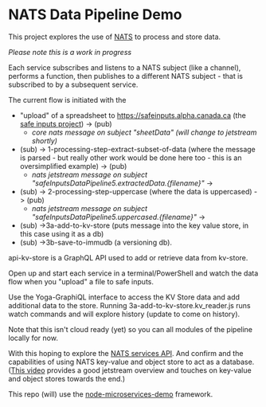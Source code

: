 # NATS Data Pipeline Demo

This project explores the use of [NATS](https://nats.io/) to process and store data.  

*Please note this is a work in progress*

Each service subscribes and listens to a NATS subject (like a channel), performs a function, then publishes to a different NATS subject - that is subscribed to by a subsequent service. 

The current flow is initiated with the 
* "upload" of a spreadsheet to https://safeinputs.alpha.canada.ca (the [safe inputs project](https://github.com/PHACDataHub/safe-inputs)) -> (pub)
  * *core nats message on subject "sheetData" (will change to jetstream shortly)* 
* (sub) -> 1-processing-step-extract-subset-of-data (where the message is parsed - but really other work would be done here too - this is an oversimplified example) -> (pub)
  * *nats jetstream message on subject "safeInputsDataPipeline5.extractedData.{filename}"* -> 
* (sub) -> 2-processing-step-uppercase (where the data is uppercased) -> (pub) 
  * *nats jetstream message on subject "safeInputsDataPipeline5.uppercased.{filename}"* -> 
* (sub) ->3a-add-to-kv-store (puts message into the key value store, in this case using it as a db) 
* (sub) ->3b-save-to-immudb (a versioning db).  

api-kv-store is a GraphQL API used to add or retrieve data from kv-store. 

Open up and start each service in a terminal/PowerShell and watch the data flow when you "upload" a file to safe inputs. 

Use the Yoga-GraphiQL interface to access the KV Store data and add additional data to the store. 
Running 3a-add-to-kv-store.kv_reader.js runs watch commands and will explore history (update to come on history).

Note that this isn't cloud ready (yet) so you can all modules of the pipeline locally for now. 

With this hoping to explore the [NATS services API](https://www.youtube.com/watch?v=vUWw3HVY35E).  And confirm and the capabilities of using NATS key-value and object store to act as a database. ([This video](https://www.youtube.com/watch?v=EJJ2SG-cKyM) provides a good jetstream overview and touches on key-value and object stores towards the end.) 

This repo (will) use the [node-microservices-demo](https://github.com/PHACDataHub/node-microservices-demo) framework.

 
